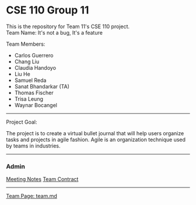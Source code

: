 # CSE 110 Group 11
This is the repository for Team 11's CSE 110 project.  
Team Name: It's not a bug, It's a feature

Team Members:   
- Carlos Guerrero
- Chang Liu
- Claudia Handoyo
- Liu He 
- Samuel Reda
- Sanat Bhandarkar (TA)
- Thomas Fischer
- Trisa Leung
- Waynar Bocangel  
<hr></hr>

Project Goal:  

The project is to create a virtual bullet journal that will help users organize tasks and projects in agile fashion.
Agile is an organization technique used by teams in industries. 
<hr></hr> 

### Admin 
[Meeting Notes](/admin/meetings)
[Team Contract](/admin/misc)
<hr></hr>




[Team Page: team.md](/admin/team.md)
